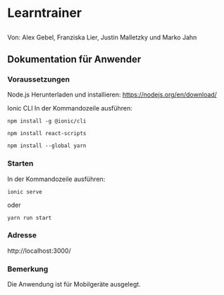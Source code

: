 # Learntrainer

## 

Von: Alex Gebel, Franziska Lier, Justin Malletzky und Marko Jahn

## Dokumentation für Anwender

### Voraussetzungen

Node.js
Herunterladen und installieren:
https://nodejs.org/en/download/

Ionic CLI
In der Kommandozeile ausführen:

`npm install -g @ionic/cli`

`npm install react-scripts`

`npm install --global yarn`

### Starten

In der Kommandozeile ausführen:

`ionic serve`

oder

`yarn run start`

### Adresse

http://localhost:3000/

### Bemerkung

Die Anwendung ist für Mobilgeräte ausgelegt.
